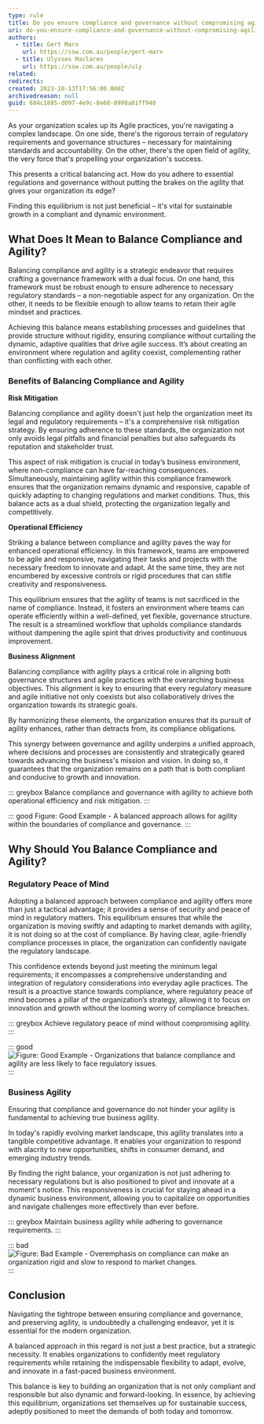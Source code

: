 ```yaml
---
type: rule
title: Do you ensure compliance and governance without compromising agility?
uri: do-you-ensure-compliance-and-governance-without-compromising-agility
authors:
  - title: Gert Marx
    url: https://ssw.com.au/people/gert-marx
  - title: Ulysses Maclaren
    url: https://ssw.com.au/people/uly
related:
redirects:
created: 2023-10-13T17:56:00.000Z
archivedreason: null
guid: 684c1885-d097-4e9c-8e68-0998a81ff940
---
```

As your organization scales up its Agile practices, you're navigating a complex landscape. On one side, there's the rigorous terrain of regulatory requirements and governance structures – necessary for maintaining standards and accountability. On the other, there's the open field of agility, the very force that's propelling your organization's success.

This presents a critical balancing act. How do you adhere to essential regulations and governance without putting the brakes on the agility that gives your organization its edge?

Finding this equilibrium is not just beneficial – it's vital for sustainable growth in a compliant and dynamic environment.

<!--endintro-->

## What Does It Mean to Balance Compliance and Agility?

Balancing compliance and agility is a strategic endeavor that requires crafting a governance framework with a dual focus. On one hand, this framework must be robust enough to ensure adherence to necessary regulatory standards – a non-negotiable aspect for any organization. On the other, it needs to be flexible enough to allow teams to retain their agile mindset and practices.

Achieving this balance means establishing processes and guidelines that provide structure without rigidity, ensuring compliance without curtailing the dynamic, adaptive qualities that drive agile success. It’s about creating an environment where regulation and agility coexist, complementing rather than conflicting with each other.

### Benefits of Balancing Compliance and Agility

**Risk Mitigation**

Balancing compliance and agility doesn't just help the organization meet its legal and regulatory requirements – it's a comprehensive risk mitigation strategy. By ensuring adherence to these standards, the organization not only avoids legal pitfalls and financial penalties but also safeguards its reputation and stakeholder trust.

This aspect of risk mitigation is crucial in today’s business environment, where non-compliance can have far-reaching consequences. Simultaneously, maintaining agility within this compliance framework ensures that the organization remains dynamic and responsive, capable of quickly adapting to changing regulations and market conditions. Thus, this balance acts as a dual shield, protecting the organization legally and competitively.

**Operational Efficiency**

Striking a balance between compliance and agility paves the way for enhanced operational efficiency. In this framework, teams are empowered to be agile and responsive, navigating their tasks and projects with the necessary freedom to innovate and adapt. At the same time, they are not encumbered by excessive controls or rigid procedures that can stifle creativity and responsiveness.

This equilibrium ensures that the agility of teams is not sacrificed in the name of compliance. Instead, it fosters an environment where teams can operate efficiently within a well-defined, yet flexible, governance structure. The result is a streamlined workflow that upholds compliance standards without dampening the agile spirit that drives productivity and continuous improvement.

**Business Alignment**

Balancing compliance with agility plays a critical role in aligning both governance structures and agile practices with the overarching business objectives. This alignment is key to ensuring that every regulatory measure and agile initiative not only coexists but also collaboratively drives the organization towards its strategic goals.

By harmonizing these elements, the organization ensures that its pursuit of agility enhances, rather than detracts from, its compliance obligations.

This synergy between governance and agility underpins a unified approach, where decisions and processes are consistently and strategically geared towards advancing the business's mission and vision. In doing so, it guarantees that the organization remains on a path that is both compliant and conducive to growth and innovation.

::: greybox
Balance compliance and governance with agility to achieve both operational efficiency and risk mitigation.
:::

::: good
Figure: Good Example - A balanced approach allows for agility within the boundaries of compliance and governance.
:::

## Why Should You Balance Compliance and Agility?

### Regulatory Peace of Mind

Adopting a balanced approach between compliance and agility offers more than just a tactical advantage; it provides a sense of security and peace of mind in regulatory matters. This equilibrium ensures that while the organization is moving swiftly and adapting to market demands with agility, it is not doing so at the cost of compliance. By having clear, agile-friendly compliance processes in place, the organization can confidently navigate the regulatory landscape.

This confidence extends beyond just meeting the minimum legal requirements; it encompasses a comprehensive understanding and integration of regulatory considerations into everyday agile practices. The result is a proactive stance towards compliance, where regulatory peace of mind becomes a pillar of the organization’s strategy, allowing it to focus on innovation and growth without the looming worry of compliance breaches.

::: greybox
Achieve regulatory peace of mind without compromising agility.
:::

::: good
![Figure: Good Example - Organizations that balance compliance and agility are less likely to face regulatory issues.](Good_compliance_and_agility.jpeg)
:::

### Business Agility

Ensuring that compliance and governance do not hinder your agility is fundamental to achieving true business agility.

In today's rapidly evolving market landscape, this agility translates into a tangible competitive advantage. It enables your organization to respond with alacrity to new opportunities, shifts in consumer demand, and emerging industry trends.

By finding the right balance, your organization is not just adhering to necessary regulations but is also positioned to pivot and innovate at a moment's notice. This responsiveness is crucial for staying ahead in a dynamic business environment, allowing you to capitalize on opportunities and navigate challenges more effectively than ever before.

::: greybox
Maintain business agility while adhering to governance requirements.
:::

::: bad
![Figure: Bad Example - Overemphasis on compliance can make an organization rigid and slow to respond to market changes.](Bad_over_compliance.jpeg)
:::

## Conclusion

Navigating the tightrope between ensuring compliance and governance, and preserving agility, is undoubtedly a challenging endeavor, yet it is essential for the modern organization.

A balanced approach in this regard is not just a best practice, but a strategic necessity. It enables organizations to confidently meet regulatory requirements while retaining the indispensable flexibility to adapt, evolve, and innovate in a fast-paced business environment.

This balance is key to building an organization that is not only compliant and responsible but also dynamic and forward-looking. In essence, by achieving this equilibrium, organizations set themselves up for sustainable success, adeptly positioned to meet the demands of both today and tomorrow.
